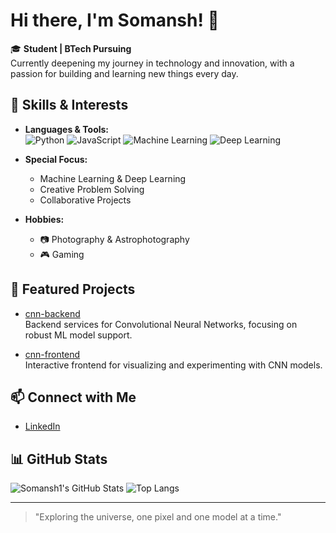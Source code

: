 # Hi there, I'm Somansh! 👋

🎓 **Student | BTech Pursuing**  
Currently deepening my journey in technology and innovation, with a passion for building and learning new things every day.

## 🚀 Skills & Interests

- **Languages & Tools:**  
  ![Python](https://img.shields.io/badge/-Python-black?style=flat-square&logo=python) 
  ![JavaScript](https://img.shields.io/badge/-JavaScript-black?style=flat-square&logo=javascript)
  ![Machine Learning](https://img.shields.io/badge/-Machine%20Learning-black?style=flat-square&logo=scikit-learn)
  ![Deep Learning](https://img.shields.io/badge/-Deep%20Learning-black?style=flat-square&logo=tensorflow)

- **Special Focus:**  
  - Machine Learning & Deep Learning
  - Creative Problem Solving
  - Collaborative Projects

- **Hobbies:**  
  - 📷 Photography & Astrophotography
  - 🎮 Gaming

## 🌟 Featured Projects

- [cnn-backend](https://github.com/Somansh1/cnn-backend)  
  Backend services for Convolutional Neural Networks, focusing on robust ML model support.

- [cnn-frontend](https://github.com/Somansh1/cnn-frontend)  
  Interactive frontend for visualizing and experimenting with CNN models.

## 📫 Connect with Me

- [LinkedIn](https://linkedin.com/in/somansh1)

## 📊 GitHub Stats

![Somansh1's GitHub Stats](https://github-readme-stats.vercel.app/api?username=Somansh1&show_icons=true&theme=radical)
![Top Langs](https://github-readme-stats.vercel.app/api/top-langs/?username=Somansh1&layout=compact&theme=radical)

---

> "Exploring the universe, one pixel and one model at a time."
